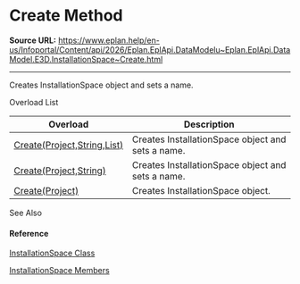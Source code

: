 # Create Method

**Source URL:** https://www.eplan.help/en-us/Infoportal/Content/api/2026/Eplan.EplApi.DataModelu~Eplan.EplApi.DataModel.E3D.InstallationSpace~Create.html

---

Creates InstallationSpace object and sets a name.

Overload List

| Overload | Description |
| --- | --- |
| [Create(Project,String,List<Placement3D>)](Eplan.EplApi.DataModelu~Eplan.EplApi.DataModel.E3D.InstallationSpace~Create(Project,String,List{Placement3D}).html) | Creates InstallationSpace object and sets a name. |
| [Create(Project,String)](Eplan.EplApi.DataModelu~Eplan.EplApi.DataModel.E3D.InstallationSpace~Create(Project,String).html) | Creates InstallationSpace object and sets a name. |
| [Create(Project)](Eplan.EplApi.DataModelu~Eplan.EplApi.DataModel.E3D.InstallationSpace~Create(Project).html) | Creates InstallationSpace object. |



See Also

#### Reference

[InstallationSpace Class](Eplan.EplApi.DataModelu~Eplan.EplApi.DataModel.E3D.InstallationSpace.html)
  
[InstallationSpace Members](Eplan.EplApi.DataModelu~Eplan.EplApi.DataModel.E3D.InstallationSpace_members.html)
